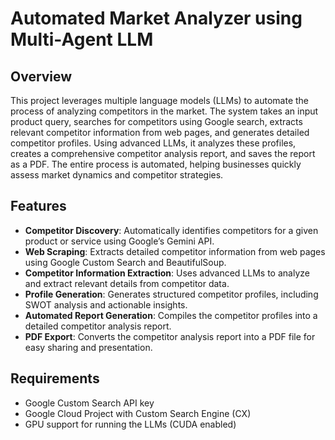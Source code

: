 # Automated Market Analyzer using Multi-Agent LLM

## Overview
This project leverages multiple language models (LLMs) to automate the process of analyzing competitors in the market. The system takes an input product query, searches for competitors using Google search, extracts relevant competitor information from web pages, and generates detailed competitor profiles. Using advanced LLMs, it analyzes these profiles, creates a comprehensive competitor analysis report, and saves the report as a PDF. The entire process is automated, helping businesses quickly assess market dynamics and competitor strategies.

## Features

*   **Competitor Discovery**: Automatically identifies competitors for a given product or service using Google’s Gemini API.
*   **Web Scraping**: Extracts detailed competitor information from web pages using Google Custom Search and BeautifulSoup.
*   **Competitor Information Extraction**: Uses advanced LLMs to analyze and extract relevant details from competitor data.
*   **Profile Generation**: Generates structured competitor profiles, including SWOT analysis and actionable insights.
*   **Automated Report Generation**: Compiles the competitor profiles into a detailed competitor analysis report.
*   **PDF Export**: Converts the competitor analysis report into a PDF file for easy sharing and presentation.

## Requirements

*   Google Custom Search API key
*   Google Cloud Project with Custom Search Engine (CX)
*   GPU support for running the LLMs (CUDA enabled)
